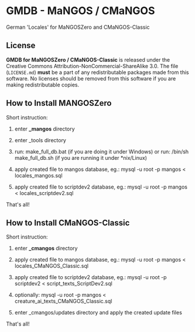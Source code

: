 GMDB - MaNGOS / CMaNGOS
==========
German 'Locales' for MaNGOSZero and CMaNGOS-Classic

License
-------
**GMDB for MaNGOSZero / CMaNGOS-Classic** is released under the Creative Commons Attribution-NonCommercial-ShareAlike 3.0.
The file (`LICENSE.md`) **must** be a part of any redistributable packages made from this software. 
No licenses should be removed from this software if you are making redistributable copies.

How to Install MANGOSZero
-------
Short instruction:

1. enter **_mangos** directory

2. enter _tools directory

3. run: make_full_db.bat (if you are doing it under Windows) or run: /bin/sh make_full_db.sh (if you are running it under *nix/Linux)

4. apply created file to mangos database, eg.: mysql -u root -p mangos < locales_mangos.sql

5. apply created file to scriptdev2 database, eg.: mysql -u root -p mangos < locales_scriptdev2.sql

That's all!

How to Install CMaNGOS-Classic
-------
Short instruction:

1. enter **_cmangos** directory

2. apply created file to mangos database, eg.: mysql -u root -p mangos < locales_CMaNGOS_Classic.sql

3. apply created file to scriptdev2 database, eg.: mysql -u root -p scriptdev2 < script_texts_ScriptDev2.sql

4. optionally: mysql -u root -p mangos < creature_ai_texts_CMaNGOS_Classic.sql

5. enter _cmangos/updates directory and apply the created update files

That's all!
